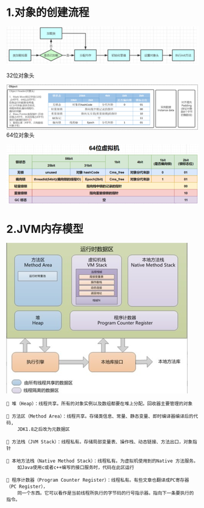 # 1.对象的创建流程

![图片](../img/J5.png)


32位对象头

![图片](../img/J7.png)
64位对象头

![图片](../img/J8.png)

# 2.JVM内存模型

![图片](../img/J6.png)

    🚀 堆（Heap）：线程共享。所有的对象实例以及数组都要在堆上分配。回收器主要管理的对象

    🚀 方法区（Method Area）：线程共享。存储类信息、常量、静态变量、即时编译器编译后的代码, 
        JDK1.8之后改为元数据区

    🚀 方法栈（JVM Stack）：线程私有。存储局部变量表、操作栈、动态链接、方法出口，对象指针

    🚀 本地方法栈（Native Method Stack）：线程私有。为虚拟机使用到的Native 方法服务。
        如Java使用c或者c++编写的接口服务时，代码在此区运行

    🚀 程序计数器（Program Counter Register）：线程私有。有些文章也翻译成PC寄存器（PC Register），
        同一个东西。它可以看作是当前线程所执行的字节码的行号指示器。指向下一条要执行的指令。


